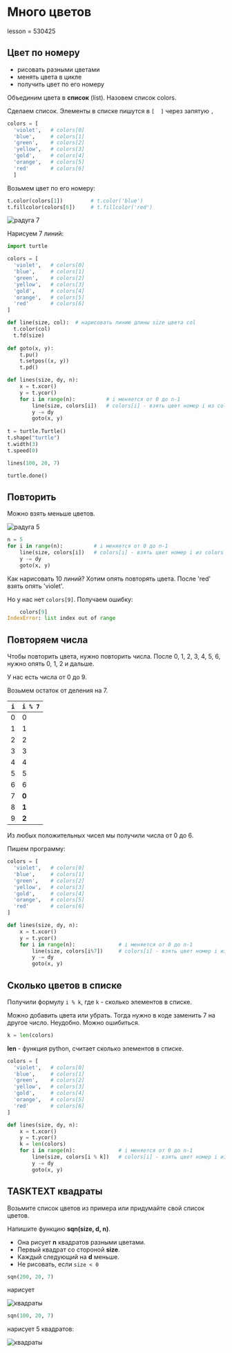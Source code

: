 # Много цветов

lesson = 530425

## Цвет по номеру

* рисовать разными цветами
* менять цвета в цикле
* получить цвет по его номеру

Объединим цвета в **список** (list). Назовем список colors.
 
Сделаем список. Элементы в списке пишутся в `[  ]` через запятую `,`

```python
colors = [
  'violet',   # colors[0]
  'blue',     # colors[1]
  'green',    # colors[2]
  'yellow',   # colors[3]
  'gold',     # colors[4]
  'orange',   # colors[5]
  'red'       # colors[6]
  ]
```

Возьмем цвет по его номеру:
```python
t.color(colors[1])         # t.color('blue')
t.fillcolor(colors[6])     # t.fillcolor('red')
```

![радуга 7](https://stepik.org/media/attachments/lesson/530425/rainbow7.png)

Нарисуем 7 линий:
```python
import turtle           

colors = [
  'violet',   # colors[0]
  'blue',     # colors[1]
  'green',    # colors[2]
  'yellow',   # colors[3]
  'gold',     # colors[4]
  'orange',   # colors[5]
  'red'       # colors[6]
]

def line(size, col):  # нарисовать линию длины size цвета col
  t.color(col)
  t.fd(size)
  
def goto(x, y):
    t.pu()
    t.setpos((x, y))
    t.pd()

def lines(size, dy, n):
    x = t.xcor()
    y = t.ycor()
    for i in range(n):          # i меняется от 0 до n-1
        line(size, colors[i])   # colors[i] - взять цвет номер i из colors
        y -= dy
        goto(x, y)
    
t = turtle.Turtle()
t.shape("turtle")
t.width(3)
t.speed(0)

lines(100, 20, 7)

turtle.done()    
```

## Повторить 

Можно взять меньше цветов.

![радуга 5](https://stepik.org/media/attachments/lesson/479603/rainbow5.png)

```python
n = 5
for i in range(n):          # i меняется от 0 до n-1
    line(size, colors[i])   # colors[i] - взять цвет номер i из colors
    y -= dy
    goto(x, y)
```

Как нарисовать 10 линий? Хотим опять повторять цвета. После 'red' взять опять 'violet'.

Но у нас нет `colors[9]`. Получаем ошибку:
```python
    colors[9]
IndexError: list index out of range
```

## Повторяем числа

Чтобы повторить цвета, нужно повторить числа. После 0, 1, 2, 3, 4, 5, 6, нужно опять 0, 1, 2 и дальше.

У нас есть числа от 0 до 9.

Возьмем остаток от деления на 7.

| `i` | `i % 7` |
|----|----|
| 0 | 0 |
| 1 | 1 |
| 2 | 2 |
| 3 | 3 |
| 4 | 4 |
| 5 | 5 |
| 6 | 6 |
| 7 | **0** |
| 8 | **1** |
| 9 | **2** |

Из любых положительных чисел мы получили числа от 0 до 6.

Пишем программу:
```python
colors = [
  'violet',   # colors[0]
  'blue',     # colors[1]
  'green',    # colors[2]
  'yellow',   # colors[3]
  'gold',     # colors[4]
  'orange',   # colors[5]
  'red'       # colors[6]
]

def lines(size, dy, n):
    x = t.xcor()
    y = t.ycor()
    for i in range(n):              # i меняется от 0 до n-1
        line(size, colors[i%7])     # colors[i] - взять цвет номер i из colors
        y -= dy
        goto(x, y)
```

## Сколько цветов в списке

Получили формулу `i % k`, где `k` - сколько элементов в списке.

Можно добавить цвета или убрать. Тогда нужно в коде заменить 7 на другое число. Неудобно. Можно ошибиться.

```python
k = len(colors)
```

**len** - функция python, считает сколько элементов в списке.

```python
colors = [
  'violet',   # colors[0]
  'blue',     # colors[1]
  'green',    # colors[2]
  'yellow',   # colors[3]
  'gold',     # colors[4]
  'orange',   # colors[5]
  'red'       # colors[6]
]

def lines(size, dy, n):
    x = t.xcor()
    y = t.ycor()
    k = len(colors)
    for i in range(n):              # i меняется от 0 до n-1
        line(size, colors[i % k])   # colors[i] - взять цвет номер i из colors
        y -= dy
        goto(x, y)
```

## TASKTEXT квадраты

Возьмите список цветов из примера или придумайте свой список цветов.

Напишите функцию **sqn(size, d, n)**. 

* Она рисует **n** квадратов разными цветами. 
* Первый квадрат со стороной **size**. 
* Каждый следующий на **d** меньше.
* Не рисовать, если `size < 0`

```python
sqn(200, 20, 7) 
```
нарисует 

![квадраты](https://stepik.org/media/attachments/lesson/479603/ex11_1.png)

```python
sqn(100, 20, 7) 
```
нарисует 5 квадратов: 

![квадраты](https://stepik.org/media/attachments/lesson/479603/ex11_2.png)
